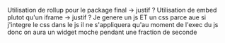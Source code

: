 Utilisation de rollup pour le package final -> justif ?
Utilisation de embed plutot qu'un iframe -> justif ?
Je genere un js ET un css parce aue si j'integre le css dans le js il ne s'appliquera qu'au moment de l'exec du js donc on aura un widget moche pendant une fraction de seconde

